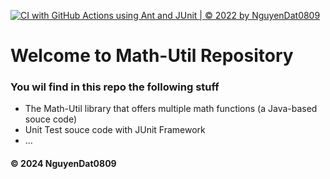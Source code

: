 [![CI with GitHub Actions using Ant and JUnit | © 2022 by NguyenDat0809](https://github.com/NguyenDat0809/math-util/actions/workflows/ci-junit.yml/badge.svg)](https://github.com/NguyenDat0809/math-util/actions/workflows/ci-junit.yml)
# Welcome to Math-Util Repository
### You wil find in this repo the following stuff
* The Math-Util library that offers multiple math functions (a Java-based souce code)
* Unit Test souce code with JUnit Framework
* ...


#### © 2024 NguyenDat0809
